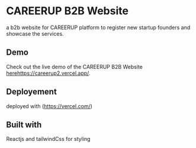 # CAREERUP B2B Website
a b2b website for CAREERUP platform to register new startup founders and showcase the services.

## Demo

Check out the live demo of the CAREERUP B2B Website [here](https://careerup2.vercel.app/)https://careerup2.vercel.app/.

## Deployement
deployed with (https://vercel.com/)

## Built with
Reactjs and tailwindCss for styling
